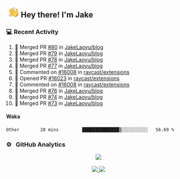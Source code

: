 <img alt="Night Coding" src="./assets/Hand%20Wave.gif" width='40' align="left"/><h2>Hey there! I'm Jake</h2>

### 💻 Recent Activity

<!--RECENT_ACTIVITY:start-->
1. 🎉 Merged PR [#80](https://github.com/JakeLaoyu/blog/pull/80) in [JakeLaoyu/blog](https://github.com/JakeLaoyu/blog)<br>
2. 🎉 Merged PR [#79](https://github.com/JakeLaoyu/blog/pull/79) in [JakeLaoyu/blog](https://github.com/JakeLaoyu/blog)<br>
3. 🎉 Merged PR [#78](https://github.com/JakeLaoyu/blog/pull/78) in [JakeLaoyu/blog](https://github.com/JakeLaoyu/blog)<br>
4. 🎉 Merged PR [#77](https://github.com/JakeLaoyu/blog/pull/77) in [JakeLaoyu/blog](https://github.com/JakeLaoyu/blog)<br>
5. 💬 Commented on [#16008](https://github.com/raycast/extensions/issues/16008#issuecomment-2560459074) in [raycast/extensions](https://github.com/raycast/extensions)<br>
6. 💪 Opened PR [#16023](https://github.com/raycast/extensions/pull/16023) in [raycast/extensions](https://github.com/raycast/extensions)<br>
7. 💬 Commented on [#16008](https://github.com/raycast/extensions/issues/16008#issuecomment-2560113859) in [raycast/extensions](https://github.com/raycast/extensions)<br>
8. 🎉 Merged PR [#76](https://github.com/JakeLaoyu/blog/pull/76) in [JakeLaoyu/blog](https://github.com/JakeLaoyu/blog)<br>
9. 🎉 Merged PR [#74](https://github.com/JakeLaoyu/blog/pull/74) in [JakeLaoyu/blog](https://github.com/JakeLaoyu/blog)<br>
10. 🎉 Merged PR [#73](https://github.com/JakeLaoyu/blog/pull/73) in [JakeLaoyu/blog](https://github.com/JakeLaoyu/blog)<br>
<!--RECENT_ACTIVITY:end-->

#### Waka

<!--START_SECTION:waka-->

```text
Other        28 mins         ██████████████▒░░░░░░░░░░   56.69 %
```

<!--END_SECTION:waka-->

### ⚙️ &nbsp; GitHub Analytics

<p align="center">
  <img src="http://github-profile-summary-cards.vercel.app/api/cards/profile-details?username=JakeLaoyu&theme=2077" />
</p>


<p align="center">
<a href="https://github.com/JakeLaoyu">
  <img height="180em" src="https://github-readme-stats-eight-theta.vercel.app/api?username=jakelaoyu&show_icons=true&theme=algolia&include_all_commits=true&count_private=true"/>
  <img height="180em" src="https://github-readme-stats-eight-theta.vercel.app/api/top-langs/?username=jakelaoyu&layout=compact&langs_count=8&theme=algolia&hide=html&count_private=true"/>
</a>
</p>

<!-- ### 🤝🏻 &nbsp; Connect with Me

<p align="center">
<a href="https://i.jakeyu.top"><img src="https://img.shields.io/badge/-i.jakeyu.top-3423A6?style=flat&logo=Google-Chrome&logoColor=white"/></a>
<a href="mailto:jake.laoyu@gmail.com"><img src="https://img.shields.io/badge/-jake.laoyu@gmail.com-D14836?style=flat&logo=Gmail&logoColor=white"/></a>
</p> -->
